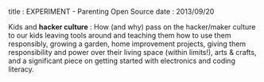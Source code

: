 title : EXPERIMENT - Parenting Open Source
date : 2013/09/20


Kids and **hacker culture** : How (and why) pass on the hacker/maker culture to our kids  leaving tools around and 
teaching them how to use them responsibly, growing a garden, home improvement projects, giving them responsibility
and power over their living space (within limits!), arts & crafts, and a significant piece on getting started with 
electronics and coding literacy.
